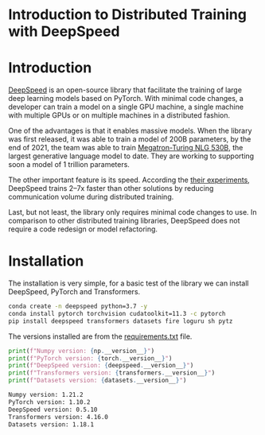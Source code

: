 # Introduction to Distributed Training with DeepSpeed

# Introduction

[DeepSpeed](https://github.com/microsoft/DeepSpeed) is an open-source library that facilitate the training of large deep learning models based on PyTorch. With minimal code changes, a developer can train a model on a single GPU machine, a single machine with multiple GPUs or on multiple machines in a distributed fashion. 

One of the advantages is that it enables massive models. When the library was first released, it was able to train a model of 200B parameters, by the end of 2021, the team was able to train [Megatron-Turing NLG 530B](https://www.microsoft.com/en-us/research/blog/using-deepspeed-and-megatron-to-train-megatron-turing-nlg-530b-the-worlds-largest-and-most-powerful-generative-language-model/), the largest generative language model to date. They are working to supporting soon a model of 1 trillion parameters.

The other important feature is its speed. According the [their experiments](https://www.deepspeed.ai/), DeepSpeed trains 2–7x faster than other solutions by reducing communication volume during distributed training. 

Last, but not least, the library only requires minimal code changes to use. In comparison to other distributed training libraries, DeepSpeed does not require a code redesign or model refactoring.

# Installation

The installation is very simple, for a basic test of the library we can install DeepSpeed, PyTorch and Transformers.

```bash
conda create -n deepspeed python=3.7 -y
conda install pytorch torchvision cudatoolkit=11.3 -c pytorch
pip install deepspeed transformers datasets fire loguru sh pytz
```

The versions installed are from the [requirements.txt](requirements.txt) file.

```python
print(f"Numpy version: {np.__version__}")
print(f"PyTorch version: {torch.__version__}")
print(f"DeepSpeed version: {deepspeed.__version__}")
print(f"Transformers version: {transformers.__version__}")
print(f"Datasets version: {datasets.__version__}")
```
```bash
Numpy version: 1.21.2
PyTorch version: 1.10.2
DeepSpeed version: 0.5.10
Transformers version: 4.16.0
Datasets version: 1.18.1
```

